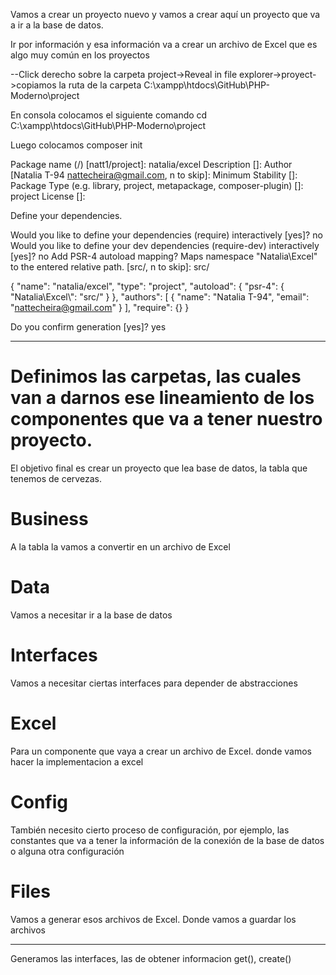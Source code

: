 Vamos a crear un proyecto nuevo y vamos a crear aquí un proyecto que va a ir a la base de datos.

Ir por información y esa información va a crear un archivo de Excel que es algo muy común en los proyectos

--Click derecho sobre la carpeta project->Reveal in file explorer->proyect->copiamos la ruta de la carpeta C:\xampp\htdocs\GitHub\PHP-Moderno\project

En consola colocamos el siguiente comando 
cd C:\xampp\htdocs\GitHub\PHP-Moderno\project

Luego colocamos 
composer init

Package name (<vendor>/<name>) [natt1/project]: natalia/excel
Description []:
Author [Natalia T-94 <nattecheira@gmail.com>, n to skip]:
Minimum Stability []:
Package Type (e.g. library, project, metapackage, composer-plugin) []: project
License []:

Define your dependencies.

Would you like to define your dependencies (require) interactively [yes]? no
Would you like to define your dev dependencies (require-dev) interactively [yes]? no
Add PSR-4 autoload mapping? Maps namespace "Natalia\Excel" to the entered relative path. [src/, n to skip]: src/

{
    "name": "natalia/excel",
    "type": "project",
    "autoload": {
        "psr-4": {
            "Natalia\\Excel\\": "src/"
        }
    },
    "authors": [
        {
            "name": "Natalia T-94",
            "email": "nattecheira@gmail.com"
        }
    ],
    "require": {}
}

Do you confirm generation [yes]? yes

------------------------

# Definimos las carpetas, las cuales van a darnos ese lineamiento de los componentes que va a tener nuestro proyecto.

El objetivo final es crear un proyecto que lea base de datos, la tabla que tenemos de cervezas.

# Business
A la tabla la vamos a convertir en un archivo de Excel

# Data 
Vamos a necesitar ir a la base de datos

# Interfaces
Vamos a necesitar ciertas interfaces para depender de abstracciones

# Excel
Para un componente que vaya a crear un archivo de Excel. donde vamos hacer la implementacion a excel

# Config
También necesito cierto proceso de configuración, por ejemplo, las constantes que va a tener la información de la conexión de la base de datos o alguna otra configuración

# Files
Vamos a generar esos archivos de Excel. Donde vamos a guardar los archivos

------------------------
Generamos las interfaces, las de obtener informacion get(), create()